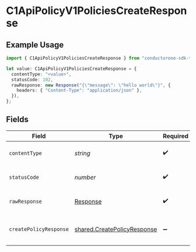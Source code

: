 # C1ApiPolicyV1PoliciesCreateResponse

## Example Usage

```typescript
import { C1ApiPolicyV1PoliciesCreateResponse } from "conductorone-sdk-typescript/sdk/models/operations";

let value: C1ApiPolicyV1PoliciesCreateResponse = {
  contentType: "<value>",
  statusCode: 102,
  rawResponse: new Response("{\"message\": \"hello world\"}", {
    headers: { "Content-Type": "application/json" },
  }),
};
```

## Fields

| Field                                                                             | Type                                                                              | Required                                                                          | Description                                                                       |
| --------------------------------------------------------------------------------- | --------------------------------------------------------------------------------- | --------------------------------------------------------------------------------- | --------------------------------------------------------------------------------- |
| `contentType`                                                                     | *string*                                                                          | :heavy_check_mark:                                                                | HTTP response content type for this operation                                     |
| `statusCode`                                                                      | *number*                                                                          | :heavy_check_mark:                                                                | HTTP response status code for this operation                                      |
| `rawResponse`                                                                     | [Response](https://developer.mozilla.org/en-US/docs/Web/API/Response)             | :heavy_check_mark:                                                                | Raw HTTP response; suitable for custom response parsing                           |
| `createPolicyResponse`                                                            | [shared.CreatePolicyResponse](../../../sdk/models/shared/createpolicyresponse.md) | :heavy_minus_sign:                                                                | The CreatePolicyResponse message contains the created policy object.              |